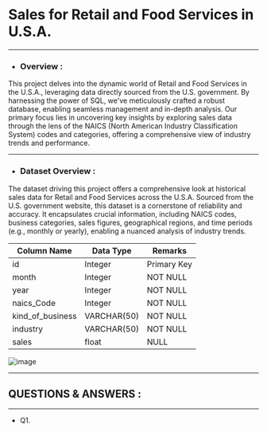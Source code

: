 # Sales for Retail and Food Services in U.S.A.

---------------------------------------------------------------------------------------------------------------------------------------

- ### Overview :
This project delves into the dynamic world of Retail and Food Services in the U.S.A., leveraging data directly sourced from the U.S. government. By harnessing the power of SQL, we've meticulously crafted a robust database, enabling seamless management and in-depth analysis. Our primary focus lies in uncovering key insights by exploring sales data through the lens of the NAICS (North American Industry Classification System) codes and categories, offering a comprehensive view of industry trends and performance.

---------------------------------------------------------------------------------------------------------------------------------------

- ### Dataset Overview :
The dataset driving this project offers a comprehensive look at historical sales data for Retail and Food Services across the U.S.A. Sourced from the U.S. government website, this dataset is a cornerstone of reliability and accuracy. It encapsulates crucial information, including NAICS codes, business categories, sales figures, geographical regions, and time periods (e.g., monthly or yearly), enabling a nuanced analysis of industry trends.

|Column Name |	Data Type	 | Remarks |
|------------|-------------|---------|
|id	       | Integer | Primary Key
|month	 | Integer |	NOT NULL 
|year	   | Integer | NOT NULL
|naics_Code	       | Integer | NOT NULL
|kind_of_business | VARCHAR(50) | NOT NULL
|industry	 | VARCHAR(50) |	NOT NULL 
|sales	   | float | NULL

![image](https://github.com/user-attachments/assets/b8312e2c-099a-4ba1-a5ba-9399a5bfcb45)


---------------------------------------------------------------------------------------------------------------------------------------
## QUESTIONS & ANSWERS :
---------------------------------------------------------------------------------------------------------------------------------------

- Q1. 






















